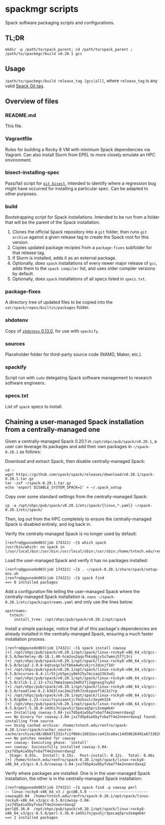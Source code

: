 # spackmgr scripts

Spack software packaging scripts and configurations.

## TL;DR

`mkdir -p /path/to/spack_parent; cd /path/to/spack_parent ; /path/to/spackmgr/build v0.20.1 gcc`

## Usage

`/path/to/spackmgr/build release_tag [gcc|all]`, where `release_tag` is any valid [Spack Git tag](https://github.com/spack/spack/tags).

## Overview of files

### README.md

This file.

### Vagrantfile

Rules for building a Rocky 8 VM with minimum Spack dependencies via Vagrant.
Can also install Slurm from EPEL to more closely emulate an HPC environment.

### bisect-installing-spec

Pass/fail script for [`git bisect`](https://stackoverflow.com/a/22592593/943299), intended to identify where a regression bug might have occurred for installing a particular spec.
Can be adapted to other purposes.

### build

Bootstrapping script for Spack installations.
Intended to be run from a folder that will be the parent of the Spack installation.
1. Clones the official Spack repository into a `git` folder, then runs `git archive` against a given release tag to create the Spack root for this version.
2. Copies updated package recipies from a `package-fixes` subfolder for that release tag.
3. If Slurm is installed, adds it as an external package.
4. Optionally, does `spack` installations of every newer major release of `gcc`, adds them to the `spack compiler` list, and uses older compiler versions by default.
5. Optionally, does `spack` installations of all specs listed in `specs.txt`.

### package-fixes

A directory tree of updated files to be copied into the `var/spack/repos/builtin/packages` folder.

### shdotenv

Copy of [`shdotenv` 0.13.0](https://github.com/ko1nksm/shdotenv/releases/tag/v0.13.0), for use with `spackify`.

### sources

Placeholder folder for third-party source code (NAMD, Maker, etc.).

### spackify

Script run with `sudo` delegating Spack software management to research software engineers.

### specs.txt

List of `spack` specs to install.

## Chaining a user-managed Spack installation from a centrally-managed one

Given a centrally-managed Spack 0.20.1 in `/opt/ohpc/pub/spack/v0.20.1`, a user can leverage its packages and add their own packages in `~/spack-0.20.1` as follows:

Download and extract Spack, then disable centrally-managed Spack:
```
cd ~
wget https://github.com/spack/spack/releases/download/v0.20.1/spack-0.20.1.tar.gz
tar -zxf ~/spack-0.20.1.tar.gz
echo 'export DISABLE_SYSTEM_SPACK=1' > ~/.spack_setup
```

Copy over some standard settings from the centrally-managed Spack:
```
cp -a /opt/ohpc/pub/spack/v0.20.1/etc/spack/{linux,*.yaml} ~/spack-0.20.1/etc/spack/
```

Then, log out from the HPC completely to ensure the centrally-managed Spack is disabled entirely, and log back in.

Verify the centrally-managed Spack is no longer used by default:

```
[renfro@gpunode003(job 174321) ~]$ which spack
/usr/bin/which: no spack in (/usr/local/bin:/usr/bin:/usr/local/sbin:/usr/sbin:/home/tntech.edu/renfro/.local/bin:/home/tntech.edu/renfro/bin)
```

Load the user-managed Spack and verify it has no packages installed:
```
[renfro@gpunode003(job 174321) ~]$ . ~/spack-0.20.1/share/spack/setup-env.sh
[renfro@gpunode003(job 174321) ~]$ spack find
==> 0 installed packages
```

Add a configuration file telling the user-managed Spack where the centrally-managed Spack installation is. `nano ~/spack-0.20.1/etc/spack/upstreams.yaml` and only use the lines below:

```
upstreams:
  tntech:
    install_tree: /opt/ohpc/pub/spack/v0.20.1/opt/spack
```

Install a simple package, notice that all of this package's dependencies are already installed in the centrally-managed Spack, ensuring a much faster installation process.

```
[renfro@gpunode003(job 174321) ~]$ spack install cowsay
[+] /opt/ohpc/pub/spack/v0.20.1/opt/spack/linux-rocky8-x86_64_v3/gcc-8.5.0/berkeley-db-18.1.40-hcm2ou2qqv7hksdgjx5s7wmoj577j3ri
[+] /opt/ohpc/pub/spack/v0.20.1/opt/spack/linux-rocky8-x86_64_v3/gcc-8.5.0/bzip2-1.0.8-kqtusqz7a7tb6a4whcskjrc2dunjf3dr
[+] /opt/ohpc/pub/spack/v0.20.1/opt/spack/linux-rocky8-x86_64_v3/gcc-8.5.0/ncurses-6.4-ilr5tjzk5pejy6kh25y7mczao23k3udj
[+] /opt/ohpc/pub/spack/v0.20.1/opt/spack/linux-rocky8-x86_64_v3/gcc-8.5.0/zlib-1.2.13-s7zi7mma2xpws2mdh27j2qgnasg7uyb2
[+] /opt/ohpc/pub/spack/v0.20.1/opt/spack/linux-rocky8-x86_64_v3/gcc-8.5.0/readline-8.2-b3k5lzac2mx2tdh7znkzpxofldi3z7rp
[+] /opt/ohpc/pub/spack/v0.20.1/opt/spack/linux-rocky8-x86_64_v3/gcc-8.5.0/gdbm-1.23-rzxic7syszaantjc7mihxulc3eymh324
[+] /opt/ohpc/pub/spack/v0.20.1/opt/spack/linux-rocky8-x86_64_v3/gcc-8.5.0/perl-5.36.0-im5hi7njqvu5jr3pocaq5pru3smqmb4r
==> Installing cowsay-3.04-jxz7d5p4iw5byfvba7f4e2nnenrdaxq2
==> No binary for cowsay-3.04-jxz7d5p4iw5byfvba7f4e2nnenrdaxq2 found: installing from source
==> Using cached archive: /home/tntech.edu/renfro/spack-0.20.1/var/spack/cache/_source-cache/archive/d8/d8b871332cfc1f0b6c16832ecca413ca0ac14d58626491a6733829e3d655878b.tar.gz
==> No patches needed for cowsay
==> cowsay: Executing phase: 'install'
==> cowsay: Successfully installed cowsay-3.04-jxz7d5p4iw5byfvba7f4e2nnenrdaxq2
  Stage: 0.03s.  Install: 0.15s.  Post-install: 0.12s.  Total: 0.46s
[+] /home/tntech.edu/renfro/spack-0.20.1/opt/spack/linux-rocky8-x86_64_v3/gcc-8.5.0/cowsay-3.04-jxz7d5p4iw5byfvba7f4e2nnenrdaxq2
```

Verify where packages are installed. One is in the user-managed Spack installation, the other is in the centrally-managed Spack installation:

```
[renfro@gpunode003(job 174321) ~]$ spack find -p cowsay perl
-- linux-rocky8-x86_64_v3 / gcc@8.5.0 ---------------------------
cowsay@3.04  /home/tntech.edu/renfro/spack-0.20.1/opt/spack/linux-rocky8-x86_64_v3/gcc-8.5.0/cowsay-3.04-jxz7d5p4iw5byfvba7f4e2nnenrdaxq2
perl@5.36.0  /opt/ohpc/pub/spack/v0.20.1/opt/spack/linux-rocky8-x86_64_v3/gcc-8.5.0/perl-5.36.0-im5hi7njqvu5jr3pocaq5pru3smqmb4r
==> 2 installed packages
```
